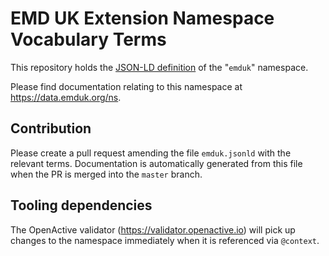 # EMD UK Extension Namespace Vocabulary Terms
This repository holds the [JSON-LD definition](https://data.emduk.org/ns/emduk.jsonld) of the "`emduk`" namespace.

Please find documentation relating to this namespace at https://data.emduk.org/ns.

## Contribution

Please create a pull request amending the file `emduk.jsonld` with the relevant terms. Documentation is automatically generated from this file when the PR is merged into the `master` branch.

## Tooling dependencies

The OpenActive validator (https://validator.openactive.io) will pick up changes to the namespace immediately when it is referenced via `@context`.
